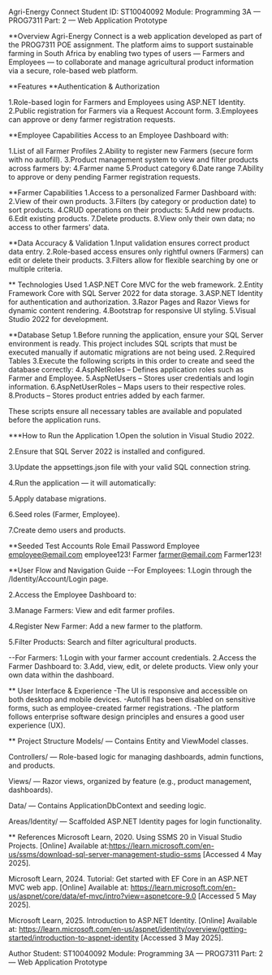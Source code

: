 Agri-Energy Connect
Student ID: ST10040092
Module: Programming 3A — PROG7311
Part: 2 — Web Application Prototype

**Overview
Agri-Energy Connect is a web application developed as part of the PROG7311 POE assignment. The platform aims to support sustainable farming in South Africa by enabling two types of users — Farmers and Employees — to collaborate and manage agricultural product information via a secure, role-based web platform.

 **Features
**Authentication & Authorization

1.Role-based login for Farmers and Employees using ASP.NET Identity.
2.Public registration for Farmers via a Request Account form.
3.Employees can approve or deny farmer registration requests.

**Employee Capabilities
Access to an Employee Dashboard with:

1.List of all Farmer Profiles
2.Ability to register new Farmers (secure form with no autofill).
3.Product management system to view and filter products across farmers by:
4.Farmer name
5.Product category
6.Date range
7.Ability to approve or deny pending Farmer registration requests.

**Farmer Capabilities
1.Access to a personalized Farmer Dashboard with:
2.View of their own products.
3.Filters (by category or production date) to sort products.
4.CRUD operations on their products:
5.Add new products.
6.Edit existing products.
7.Delete products.
8.View only their own data; no access to other farmers' data.

 **Data Accuracy & Validation
1.Input validation ensures correct product data entry.
2.Role-based access ensures only rightful owners (Farmers) can edit or delete their products.
3.Filters allow for flexible searching by one or multiple criteria.

** Technologies Used
1.ASP.NET Core MVC for the web framework.
2.Entity Framework Core with SQL Server 2022 for data storage.
3.ASP.NET Identity for authentication and authorization.
3.Razor Pages and Razor Views for dynamic content rendering.
4.Bootstrap for responsive UI styling.
5.Visual Studio 2022 for development.

**Database Setup
1.Before running the application, ensure your SQL Server environment is ready. This project includes SQL scripts that must be executed manually if automatic migrations are not being used.
2.Required Tables
3.Execute the following scripts in this order to create and seed the database correctly:
4.AspNetRoles – Defines application roles such as Farmer and Employee.
5.AspNetUsers – Stores user credentials and login information.
6.AspNetUserRoles – Maps users to their respective roles.
8.Products – Stores product entries added by each farmer.

These scripts ensure all necessary tables are available and populated before the application runs.

***How to Run the Application
1.Open the solution in Visual Studio 2022.

2.Ensure that SQL Server 2022 is installed and configured.

3.Update the appsettings.json file with your valid SQL connection string.

4.Run the application — it will automatically:

5.Apply database migrations.

6.Seed roles (Farmer, Employee).

7.Create demo users and products.


**Seeded Test Accounts
Role	    Email	                Password
Employee	employee@email.com	  employee123!
Farmer	  farmer@email.com	    Farmer123!


**User Flow and Navigation Guide
--For Employees:
1.Login through the /Identity/Account/Login page.

2.Access the Employee Dashboard to:

3.Manage Farmers: View and edit farmer profiles.

4.Register New Farmer: Add a new farmer to the platform.

5.Filter Products: Search and filter agricultural products.


--For Farmers:
1.Login with your farmer account credentials.
2.Access the Farmer Dashboard to:
3.Add, view, edit, or delete products.
View only your own data within the dashboard.

** User Interface & Experience
-The UI is responsive and accessible on both desktop and mobile devices.
-Autofill has been disabled on sensitive forms, such as employee-created farmer registrations.
-The platform follows enterprise software design principles and ensures a good user experience (UX).

** Project Structure
Models/ — Contains Entity and ViewModel classes.

Controllers/ — Role-based logic for managing dashboards, admin functions, and products.

Views/ — Razor views, organized by feature (e.g., product management, dashboards).

Data/ — Contains ApplicationDbContext and seeding logic.

Areas/Identity/ — Scaffolded ASP.NET Identity pages for login functionality.

** References
Microsoft Learn, 2020. Using SSMS 20 in Visual Studio Projects. [Online]
Available at:https://learn.microsoft.com/en-us/ssms/download-sql-server-management-studio-ssms
[Accessed 4 May 2025].

Microsoft Learn, 2024. Tutorial: Get started with EF Core in an ASP.NET MVC web app. [Online]
Available at: https://learn.microsoft.com/en-us/aspnet/core/data/ef-mvc/intro?view=aspnetcore-9.0
[Accessed 5 May 2025].

Microsoft Learn, 2025. Introduction to ASP.NET Identity. [Online]
Available at: https://learn.microsoft.com/en-us/aspnet/identity/overview/getting-started/introduction-to-aspnet-identity
[Accessed 3 May 2025].

Author
Student: ST10040092
Module: Programming 3A — PROG7311
Part: 2 — Web Application Prototype
